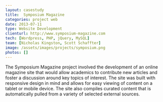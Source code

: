 ```yaml
---
layout: casestudy
title:  Symposium Magazine
categories: project web
date: 2013-07-11
type: Website Development
clienturl: http://www.symposium-magazine.com
tech: [Wordpress, PHP, jQuery, MySQL]
team: [Nicholas Kingston, Scott Schaffter]
image: /assets/images/projects/symposium.png
photos: []
---
```


The Symposium Magazine project involved the development of an online magazine site that would allow academics to contribute new articles and foster a discussion around key topics of interest. The site was built with responsive design in mind and allows for easy viewing of content on a tablet or mobile device.  The site also compiles curated content that is automatically pulled from a variety of selected external sources.